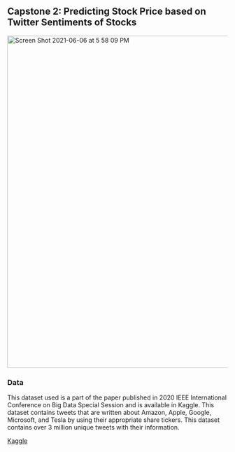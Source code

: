 ## Capstone 2: Predicting Stock Price based on Twitter Sentiments of Stocks

<img width="760" alt="Screen Shot 2021-06-06 at 5 58 09 PM" src="https://user-images.githubusercontent.com/78486516/121067253-ae102600-c77f-11eb-9811-a1ef0f7703ac.png">


### Data
This dataset used is a part of the paper published in 2020 IEEE International Conference on Big Data Special Session and is available in Kaggle. This dataset contains tweets that are written about Amazon, Apple, Google, Microsoft, and Tesla by using their appropriate share tickers. This dataset contains over 3 million unique tweets with their information.


<a href="https://www.kaggle.com/omermetinn/tweets-about-the-top-companies-from-2015-to-2020" target="_blank">Kaggle</a>
